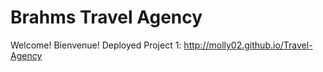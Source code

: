 # Brahms Travel Agency
Welcome! Bienvenue!
Deployed Project 1: http://molly02.github.io/Travel-Agency

